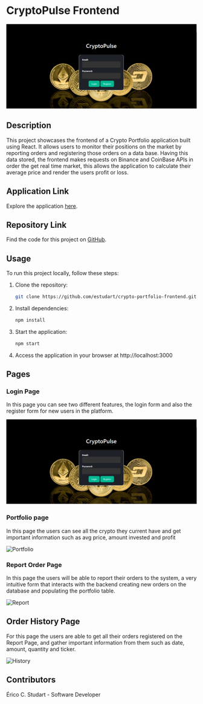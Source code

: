 # CryptoPulse Frontend

![Crypto Portfolio](https://github.com/estudart/crypto-portfolio-frontend/blob/main/images/Login_Page.PNG)

## Description
This project showcases the frontend of a Crypto Portfolio application built using React. It allows users to monitor their positions on the market by reporting orders and registering those orders on a data base. Having this data stored, the frontend makes requests on Binance and CoinBase APIs in order the get real time market, this allows the application to calculate their average price and render the users profit or loss.

## Application Link
Explore the application [here](https://estudart.github.io/crypto-portfolio-frontend/).

## Repository Link
Find the code for this project on [GitHub](https://github.com/estudart/crypto-portfolio-frontend/).

## Usage
To run this project locally, follow these steps:
1. Clone the repository:
   ```bash
   git clone https://github.com/estudart/crypto-portfolio-frontend.git
2. Install dependencies:
   ```bash
   npm install
3. Start the application:
   ```bash
   npm start
3. Access the application in your browser at http://localhost:3000

## Pages

### Login Page
In this page you can see two different features, the login form and also the register form for new users in the platform.

![Login](https://github.com/estudart/crypto-portfolio-frontend/blob/main/images/Login_Page.PNG)

### Portfolio page
In this page the users can see all the crypto they current have and get important information such as avg price, amount invested and profit

![Portfolio](https://github.com/estudart/crypto-portfolio-frontend/blob/main/images/Portfolio_Page.PNG)

### Report Order Page
In this page the users will be able to report their orders to the system, a very intuitive form that interacts with the backend creating new orders on the database and populating the portfolio table.

![Report](https://github.com/estudart/crypto-portfolio-frontend/blob/main/images/ReportOrder_Page.PNG)

## Order History Page
For this page the users are able to get all their orders registered on the Report Page, and gather important information from them such as date, amount, quantity and ticker.

![History](https://github.com/estudart/crypto-portfolio-frontend/blob/main/images/ExecutedOrders_Page.PNG)


## Contributors
Érico C. Studart - Software Developer

